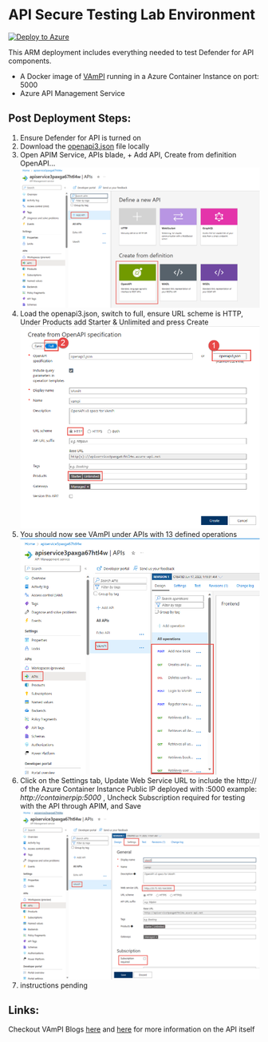 # API Secure Testing Lab Environment
[![Deploy to Azure](https://aka.ms/deploytoazurebutton)](https://portal.azure.com/#create/Microsoft.Template/uri/https%3A%2F%2Fraw.githubusercontent.com%2Fswiftsolves-msft%2FLabs%2Fmaster%2FAPI%20Attack%20Lab%azuredeploy.json)


This ARM deployment includes everything needed to test Defender for API components.

- A Docker image of [VAmPI](https://github.com/erev0s/VAmPI) running in a Azure Container Instance on port: 5000
- Azure API Management Service

## Post Deployment Steps:

1. Ensure Defender for API is turned on
2. Download the [openapi3.json](https://raw.githubusercontent.com/swiftsolves-msft/Labs/main/API%20Secure%20Lab/openapi3.json) file locally
3. Open APIM Service, APIs blade, + Add API, Create from definition OpenAPI... ![addapidef](https://github.com/swiftsolves-msft/Labs/raw/main/API%20Secure%20Lab/images/addapidef.png)
4. Load the openapi3.json, switch to full, ensure URL scheme is HTTP, Under Products add Starter & Unlimited and press Create![loadopenspec.png](https://github.com/swiftsolves-msft/Labs/raw/main/API%20Secure%20Lab/images/loadopenspec.png)
5. You should now see VAmPI under APIs with 13 defined  operations ![apiops.png](https://github.com/swiftsolves-msft/Labs/raw/main/API%20Secure%20Lab/images/apiops.png)
6. Click on the Settings tab, Update Web Service URL to include the http:// of the Azure Container Instance Public IP deployed with :5000 example: *http://containerpip:5000* , Uncheck Subscription required for testing with the API through APIM, and Save![updateset.png](https://github.com/swiftsolves-msft/Labs/raw/main/API%20Secure%20Lab/images/updateset.png)
7. instructions pending

## Links:
Checkout VAmPI Blogs [here](https://erev0s.com/blog/vampi-vulnerable-api-security-testing/) and [here](https://erev0s.com/blog/vampi-against-automated-api-scanning/) for more information on the API itself
